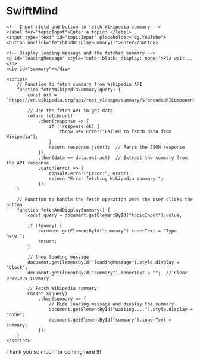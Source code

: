 <!DOCTYPE html>

<html lang="en">
<head>
    <meta charset="UTF-8">
    <meta name="viewport" content="width=device-width, initial-scale=1.0">
    <title>SwiftMind.x</title>
</head>
<body>
    <h1> SwiftMind </h1>

    <!-- Input field and button to fetch Wikipedia summary -->
    <label for="topicInput">Enter a topic: </label>
    <input type="text" id="topicInput" placeholder="eg,YouTube">
    <button onclick="fetchAndDisplaySummary()">Enter</button>

    <!-- Display loading message and the fetched summary -->
    <p id="loadingMessage" style="color:black; display: none;">Plz wait...</p>
    <div id="summary"></div>

    <script>
        // Function to fetch summary from Wikipedia API
        function fetchWikipediaSummary(query) {
            const url = `https://en.wikipedia.org/api/rest_v1/page/summary/${encodeURIComponent(query)}`;

            // Use the fetch API to get data
            return fetch(url)
                .then(response => {
                    if (!response.ok) {
                        throw new Error("Failed to fetch data from Wikipedia");
                    }
                    return response.json();  // Parse the JSON response
                })
                .then(data => data.extract)  // Extract the summary from the API response
                .catch(error => {
                    console.error("Error:", error);
                    return "Error fetching Wikipedia summary.";
                });
        }

        // Function to handle the fetch operation when the user clicks the button
        function fetchAndDisplaySummary() {
            const query = document.getElementById("topicInput").value;

            if (!query) {
                document.getElementById("summary").innerText = "Type here.";
                return;
            }

            // Show loading message
            document.getElementById("loadingMessage").style.display = "block";
            document.getElementById("summary").innerText = "";  // Clear previous summary

            // Fetch Wikipedia summary
            ChaBot.X(query)
                .then(summary => {
                    // Hide loading message and display the summary
                    document.getElementById("waiting....").style.display = "none";
                    document.getElementById("summary").innerText = summary;
                });
        }
    </script>
</body>
</html>
Thank you so much for coming here !!! 
